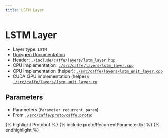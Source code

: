 ```yaml
---
title: LSTM Layer
---
```


# LSTM Layer

* Layer type: `LSTM`
* [Doxygen Documentation](http://caffe.berkeleyvision.org/doxygen/classcaffe_1_1LSTMLayer.md)
* Header: [`./include/caffe/layers/lstm_layer.hpp`](https://github.com/BVLC/caffe/blob/master/include/caffe/layers/lstm_layer.hpp)
* CPU implementation: [`./src/caffe/layers/lstm_layer.cpp`](https://github.com/BVLC/caffe/blob/master/src/caffe/layers/lstm_layer.cpp)
* CPU implementation (helper): [`./src/caffe/layers/lstm_unit_layer.cpp`](https://github.com/BVLC/caffe/blob/master/src/caffe/layers/lstm_unit_layer.cpp)
* CUDA GPU implementation (helper): [`./src/caffe/layers/lstm_unit_layer.cu`](https://github.com/BVLC/caffe/blob/master/src/caffe/layers/lstm_unit_layer.cu)

## Parameters

* Parameters (`Parameter recurrent_param`)
* From [`./src/caffe/proto/caffe.proto`](https://github.com/BVLC/caffe/blob/master/src/caffe/proto/caffe.proto):

{% highlight Protobuf %}
{% include proto/RecurrentParameter.txt %}
{% endhighlight %}
